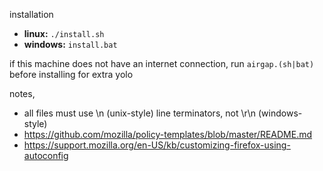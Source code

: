 installation
* **linux:** `./install.sh`
* **windows:** `install.bat`

if this machine does not have an internet connection, run `airgap.(sh|bat)` before installing for extra yolo

notes,
* all files must use \n (unix-style) line terminators, not \r\n (windows-style)
* https://github.com/mozilla/policy-templates/blob/master/README.md
* https://support.mozilla.org/en-US/kb/customizing-firefox-using-autoconfig
